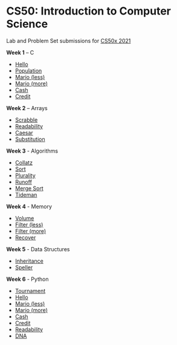 # CS50: Introduction to Computer Science

Lab and Problem Set submissions for [CS50x 2021](https://cs50.harvard.edu/x/2021/)

**Week 1** – C
* [Hello](week1/lab1/hello)
* [Population](week1/lab1/population)
* [Mario (less)](week1/pset1/mario/less)
* [Mario (more)](week1/pset1/mario/more)
* [Cash](week1/pset1/cash)
* [Credit](week1/pset1/credit)

**Week 2** – Arrays
* [Scrabble](week2/lab2/scrabble)
* [Readability](week2/pset2/readability)
* [Caesar](week2/pset2/caesar)
* [Substitution](week2/pset2/substitution)

**Week 3** - Algorithms
* [Collatz](week3/other3/collatz)
* [Sort](week3/lab3/sort)
* [Plurality](week3/pset3/plurality)
* [Runoff](week3/pset3/runoff)
* [Merge Sort](week3/other3/merge)
* [Tideman](week3/pset3/tideman)

**Week 4** - Memory
* [Volume](week4/lab4/volume)
* [Filter (less)](week4/pset4/filter/less)
* [Filter (more)](week4/pset4/filter/more)
* [Recover](week4/pset4/recover)

**Week 5** - Data Structures
* [Inheritance](week5/lab5/inheritance)
* [Speller](week5/pset5/speller)

**Week 6** - Python
* [Tournament](week6/lab6/tournament)
* [Hello](week6/pset6/hello)
* [Mario (less)](week6/pset6/mario/less)
* [Mario (more)](week6/pset6/mario/more)
* [Cash](week6/pset6/cash)
* [Credit](week6/pset6/credit)
* [Readability](week6/pset6/readability)
* [DNA](week6/pset6/dna)